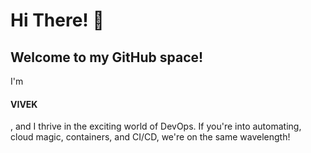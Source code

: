 
<h1>Hi There! 👋
<h2>Welcome to my GitHub space!</h2> 
I'm<h4>VIVEK</h4>, and I thrive in the exciting world of DevOps. If you're into automating, cloud magic, containers, and CI/CD, we're on the same wavelength!

